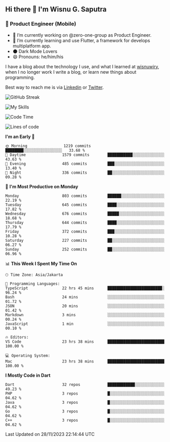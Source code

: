 ## Hi there 👋 I'm Wisnu G. Saputra

### :mobile_phone_off: Product Engineer (Mobile)

- 🔭 I’m currently working on @zero-one-group as Product Engineer.
- 🌱 I’m currently learning and use Flutter, a framework for develops multiplatform app.
- 🌑 Dark Mode Lovers
- 😄 Pronouns: he/him/his

I have a blog about the technology I use, and what I learned at [wisnuwiry](https://wisnuwiry.space/), when I no longer work I write a blog, or learn new things about programming.

Best way to reach me is via [Linkedin](https://www.linkedin.com/in/wisnu-saputra/) or [Twitter](https://twitter.com/wisnuwiry).

![GitHub Streak](https://streak-stats.demolab.com?user=wisnuwiry&theme=dark&hide_border=true)

![My Skills](https://skillicons.dev/icons?i=dart,flutter,kotlin,swift,go,js,css,neovim,git,linux&perline=5)

<!--START_SECTION:waka-->
![Code Time](http://img.shields.io/badge/Code%20Time-855%20hrs%2010%20mins-blue)

![Lines of code](https://img.shields.io/badge/From%20Hello%20World%20I%27ve%20Written-4.6%20million%20lines%20of%20code-blue)

**I'm an Early 🐤** 

```text
🌞 Morning                1219 commits        ████████░░░░░░░░░░░░░░░░░   33.68 % 
🌆 Daytime                1579 commits        ███████████░░░░░░░░░░░░░░   43.63 % 
🌃 Evening                485 commits         ███░░░░░░░░░░░░░░░░░░░░░░   13.40 % 
🌙 Night                  336 commits         ██░░░░░░░░░░░░░░░░░░░░░░░   09.28 % 
```
📅 **I'm Most Productive on Monday** 

```text
Monday                   803 commits         ██████░░░░░░░░░░░░░░░░░░░   22.19 % 
Tuesday                  645 commits         ████░░░░░░░░░░░░░░░░░░░░░   17.82 % 
Wednesday                676 commits         █████░░░░░░░░░░░░░░░░░░░░   18.68 % 
Thursday                 644 commits         ████░░░░░░░░░░░░░░░░░░░░░   17.79 % 
Friday                   372 commits         ███░░░░░░░░░░░░░░░░░░░░░░   10.28 % 
Saturday                 227 commits         ██░░░░░░░░░░░░░░░░░░░░░░░   06.27 % 
Sunday                   252 commits         ██░░░░░░░░░░░░░░░░░░░░░░░   06.96 % 
```


📊 **This Week I Spent My Time On** 

```text
🕑︎ Time Zone: Asia/Jakarta

💬 Programming Languages: 
TypeScript               22 hrs 45 mins      ████████████████████████░   96.24 % 
Bash                     24 mins             ░░░░░░░░░░░░░░░░░░░░░░░░░   01.72 % 
JSON                     20 mins             ░░░░░░░░░░░░░░░░░░░░░░░░░   01.42 % 
Markdown                 3 mins              ░░░░░░░░░░░░░░░░░░░░░░░░░   00.24 % 
JavaScript               1 min               ░░░░░░░░░░░░░░░░░░░░░░░░░   00.10 % 

🔥 Editors: 
VS Code                  23 hrs 38 mins      █████████████████████████   100.00 % 

💻 Operating System: 
Mac                      23 hrs 38 mins      █████████████████████████   100.00 % 
```

**I Mostly Code in Dart** 

```text
Dart                     32 repos            ████████████░░░░░░░░░░░░░   49.23 % 
PHP                      3 repos             █░░░░░░░░░░░░░░░░░░░░░░░░   04.62 % 
Java                     3 repos             █░░░░░░░░░░░░░░░░░░░░░░░░   04.62 % 
Go                       3 repos             █░░░░░░░░░░░░░░░░░░░░░░░░   04.62 % 
C++                      3 repos             █░░░░░░░░░░░░░░░░░░░░░░░░   04.62 % 
```




 Last Updated on 28/11/2023 22:14:44 UTC
<!--END_SECTION:waka-->
